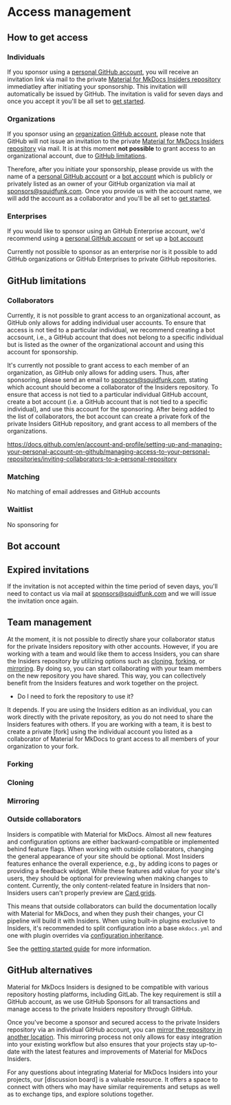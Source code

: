# Access management


## How to get access

### Individuals

If you sponsor using a [personal GitHub account], you will receive an invitation
link via mail to the private [Material for MkDocs Insiders repository]
immediatley after initiating your sponsorship. This invitation will
automatically be issued by GitHub. The invitation is valid for seven days and
once you accept it you'll be all set to [get started].

  [personal GitHub account]: https://docs.github.com/en/get-started/learning-about-github/types-of-github-accounts#personal-accounts
  [Material for MkDocs Insiders repository]: https://github.com/squidfunk/mkdocs-material-insiders
  [get started]: ../toolkit/insiders-installation.md

### Organizations

If you sponsor using an [organization GitHub account], please note that GitHub
will not issue an invitation to the private
[Material for MkDocs Insiders repository] via mail. It is at this moment
__not possible__ to grant access to an organizational account, due to
[GitHub limitations].

Therefore, after you initiate your sponsorship, please provide us with the name
of a [personal GitHub account] or a [bot account] which is publicly or privately
listed as an owner of your GitHub organization via mail at sponsors@squidfunk.com.
Once you provide us with the account name, we will add the account as a
collaborator and you'll be all set to [get started].

  [organization GitHub account]: https://docs.github.com/en/get-started/learning-about-github/types-of-github-accounts#organization-accounts
  [GitHub limitations]: #collaborators
  [bot account]: #bot-account

### Enterprises

If you would like to sponsor using an GitHub Enterprise account, we'd recommend
using a [personal GitHub account] or set up a [bot account]


Currently not possible to sponsor as an enterprise nor is it possible to add
GitHub organizations or GitHub Enterprises to private GitHub repositories.

## GitHub limitations

### Collaborators



Currently, it is not possible to grant access to an organizational account, as
GitHub only allows for adding individual user accounts. To ensure that access is
not tied to a particular individual, we recommend creating a bot accsount, i.e.,
a GitHub account that does not belong to a specific individual but is listed as
the owner of the organizational account and using this account for sponsorship.



It's currently not possible to grant access to each member of an organization,
as GitHub only allows for adding users. Thus, after sponsoring, please send an
email to sponsors@squidfunk.com, stating which account should become a
collaborator of the Insiders repository. To ensure that access is not tied to a
particular individual GitHub account, create a bot account (i.e. a GitHub
account that is not tied to a specific individual), and use this account for the
sponsoring. After being added to the list of collaborators, the bot account can
create a private fork of the private Insiders GitHub repository, and grant
access to all members of the organizations.


https://docs.github.com/en/account-and-profile/setting-up-and-managing-your-personal-account-on-github/managing-access-to-your-personal-repositories/inviting-collaborators-to-a-personal-repository

### Matching

No matching of email addresses and GitHub accounts

### Waitlist

No sponsoring for


## Bot account

## Expired invitations

If the invitation is not accepted within the time period of seven days, you'll
need to contact us via mail at sponsors@squidfunk.com and we will issue the
invitation once again.

## Team management

At the moment, it is not possible to directly share your collaborator status
for the private Insiders repository with other accounts. However, if you are
working with a team and would like them to access Insiders, you can share the
Insiders repository by utilizing options such as [cloning], [forking], or
[mirroring]. By doing so, you can start collaborating with your team members on
the new repository you have shared. This way, you can collectively benefit
from the Insiders features and work together on the project.

  [cloning]: https://docs.github.com/en/repositories/creating-and-managing-repositories/cloning-a-repository
  [forking]: https://docs.github.com/en/get-started/quickstart/fork-a-repo
  [mirroring]: https://docs.github.com/en/repositories/creating-and-managing-repositories/duplicating-a-repository

- Do I need to fork the repository to use it?

It depends. If you are using the Insiders edition as an individual, you can work
directly with the private repository, as you do not need to share the Insiders
features with others. If you are working with a team, it is best to create a
private [fork] using the individual account you listed as a collaborator of
Material for MkDocs to grant access to all members of your organization to
your fork.

### Forking

### Cloning

### Mirroring

### Outside collaborators

Insiders is compatible with Material for MkDocs. Almost all new features
and configuration options are either backward-compatible or implemented behind
feature flags. When working with outside collaborators, changing the general
appearance of your site should be optional. Most Insiders features enhance the
overall experience, e.g., by adding icons to pages or providing a feedback
widget. While these features add value for your site's users, they should be
optional for previewing when making changes to content. Currently, the only
content-related feature in Insiders that non-Insiders users can't properly
preview are [Card grids].

This means that outside collaborators can build the documentation locally with
Material for MkDocs, and when they push their changes, your CI pipeline will
build it with Insiders. When using built-in plugins exclusive to Insiders, it's
recommended to split configuration into a base `mkdocs.yml` and one with plugin
overrides via [configuration inheritance].

See the [getting started guide] for more information.

  [configuration inheritance]: https://www.mkdocs.org/user-guide/configuration/#configuration-inheritance
  [getting started guide]: ../toolkit/insiders-installation.md#caveats
  [Card grids]: ../../reference/grids.md?h=grids#using-card-grids


## GitHub alternatives

Material for MkDocs Insiders is designed to be compatible with
various repository hosting platforms, including GitLab. The key requirement is
still a GitHub account, as we use GitHub Sponsors for all transactions and
manage access to the private Insiders repository through GitHub.

Once you've become a sponsor and secured access to the private Insiders
repository via an individual GitHub account, you can
[mirror the repository in another location]. This mirroring process not only
allows for easy integration into your existing workflow but also ensures that
your projects stay up-to-date with the latest features and improvements of
Material for MkDocs Insiders.

For any questions about integrating Material for MkDocs Insiders into your
projects, our [discussion board] is a valuable resource. It offers a space to
connect with others who may have similar requirements and setups as well as to
exchange tips, and explore solutions together.

  [mirror the repository in another location]: https://docs.github.com/en/repositories/creating-and-managing-repositories/duplicating-a-repository#mirroring-a-repository-in-another-location
